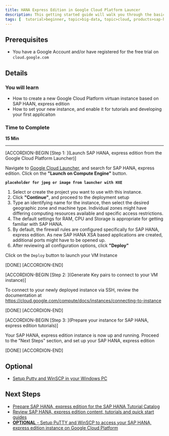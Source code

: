 ```yaml
---
title: HANA Express Edition in Google Cloud Platform Launcer
description: This getting started guide will walk you through the basics of launching SAP HANA, express edition on Google Cloud Platform using the Launcher.
tags: [  tutorial>beginner, topic>big-data, topic>cloud, products>sap-hana\,-express-edition ]
---
```


## Prerequisites  
 - You have a Google Account and/or have registered for the free trial on `cloud.google.com`


## Details
### You will learn  
 - How to create a new Google Cloud Platform virtuan instance based on SAP HAAN, express edition
 - How to set your new instance, and enable it for tutorials and developing your first applicaiton

### Time to Complete
**15 Min**

---

[ACCORDION-BEGIN [Step 1: ](Launch SAP HANA, express edition from the Google Cloud Platform Launcher)]

Navigate to [Google Cloud Launcher](https:/console.cloud.google.com/launcher), and search for SAP HANA, express edition.
Click on the **"Launch on Compute Engine"** button.

**`placeholder for jpeg or image from launcher with HXE`**

1.  Select or create the project you want to use with this instance.
2.  Click **"Continue"**, and proceed to the deployment setup
3.  Type an identifying name for the instance, then select the desired geographic zone and machine type. Individual zones might have differing computing resources available and specific access restrictions.
4.  The default settings for RAM, CPU and Storage is appropriate for getting familiar with SAP HANA.
5.  By default, the firewall rules are configured specifically for SAP HANA, express edition.  As new SAP HANA XSA based applications are created, additional ports might have to be opened up.
6.  After reviewing all configuration options, click **"Deploy"**



Click on the `Deploy` button to launch your VM Instance

[DONE]
[ACCORDION-END]

[ACCORDION-BEGIN [Step 2: ](Generate Key pairs to connect to your VM instance)]

To connect to your newly deployed instance via SSH, review the documentation at https://cloud.google.com/compute/docs/instances/connecting-to-instance


[DONE]
[ACCORDION-END]


[ACCORDION-BEGIN [Step 3: ](Prepare your instance for SAP HANA, express edition tutorials)]

Your SAP HANA, express edition instance is now up and running.  Proceed to the "Next Steps" section, and set up your SAP HANA, express edition


[DONE]
[ACCORDION-END]


## Optional
- [Setup Putty and WinSCP in your Windows PC](http://www.sap.com/developer/tutorials/hxe-gcp-setup-putty-winscp-windows.html)

## Next Steps
- [Prepare SAP HANA, express edition for the SAP HANA Tutorial Catalog](http://www.sap.com/developer/how-tos/2016/09/hxe-howto-tutorialprep.html)
- [Review SAP HANA, express edition content, tutorials and quick start guides](sap.com/developer/topics/sap-hana-express.html)
- [**OPTIONAL** - Setup PuTTY and WinSCP to access your SAP HANA, express edition instance on Google Cloud Platform](http://www.sap.com/developer/tutorials/hxe-gcp-setup-putty-winscp-windows.html)  
